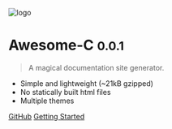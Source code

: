 ![logo](assets/img/logo.png)


# Awesome-C <small>0.0.1</small>

> A magical documentation site generator.

- Simple and lightweight (~21kB gzipped)
- No statically built html files
- Multiple themes

[GitHub](https://github.com/dybl/awesome_c/)
[Getting Started](#awesome_c)
